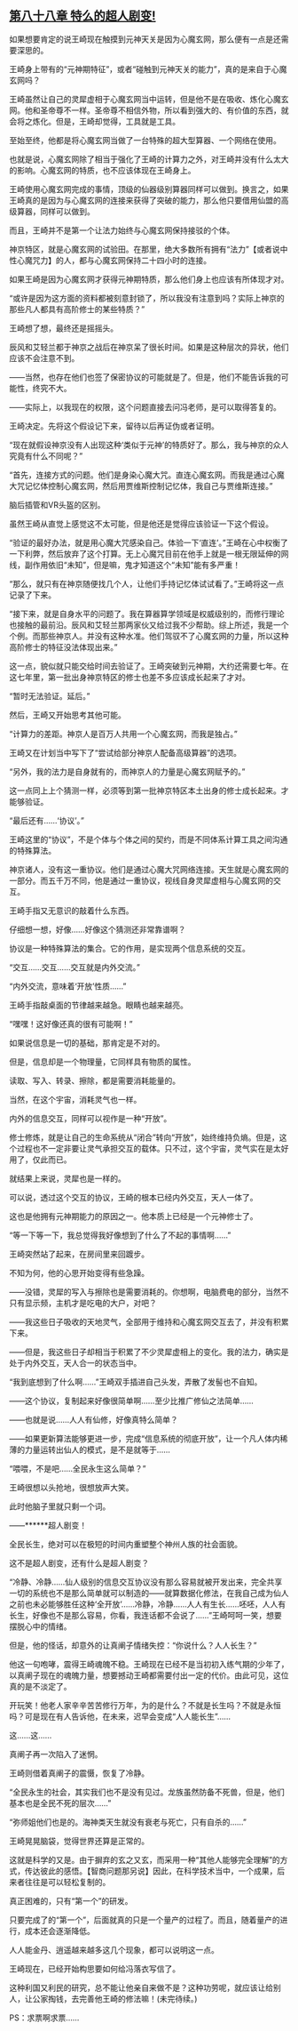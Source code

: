 ## [第八十八章 特么的超人剧变!](https://www.xxbiquge.com/11_11207/9084463.html)


  如果想要肯定的说王崎现在触摸到元神天关是因为心魔玄网，那么便有一点是还需要深思的。

  王崎身上带有的“元神期特征”，或者“碰触到元神天关的能力”，真的是来自于心魔玄网吗？

  王崎虽然让自己的灵犀虚相于心魔玄网当中运转，但是他不是在吸收、炼化心魔玄网。他和圣帝尊不一样。圣帝尊不相信外物，所以看到强大的、有价值的东西，就会将之炼化。但是，王崎却觉得，工具就是工具。

  至始至终，他都是将心魔玄网当做了一台特殊的超大型算器、一个网络在使用。

  也就是说，心魔玄网除了相当于强化了王崎的计算力之外，对王崎并没有什么太大的影响。心魔玄网的特质，也不应该体现在王崎身上。

  王崎使用心魔玄网完成的事情，顶级的仙器级别算器同样可以做到。换言之，如果王崎真的是因为与心魔玄网的连接来获得了突破的能力，那么他只要借用仙盟的高级算器，同样可以做到。

  而且，王崎并不是第一个让法力始终与心魔玄网保持接驳的个体。

  神京特区，就是心魔玄网的试验田。在那里，绝大多数所有拥有“法力”【或者说中性心魔咒力】的人，都与心魔玄网保持二十四小时的连接。

  如果王崎是因为心魔玄网才获得元神期特质，那么他们身上也应该有所体现才对。

  “或许是因为这方面的资料都被刻意封锁了，所以我没有注意到吗？实际上神京的那些凡人都具有高阶修士的某些特质？”

  王崎想了想，最终还是摇摇头。

  辰风和艾轻兰都于神京之战后在神京呆了很长时间。如果是这种层次的异状，他们应该不会注意不到。

  ——当然，也存在他们也签了保密协议的可能就是了。但是，他们不能告诉我的可能性，终究不大。

  ——实际上，以我现在的权限，这个问题直接去问冯老师，是可以取得答复的。

  王崎决定。先将这个假设记下来，留待以后再证伪或者证明。

  “现在就假设神京没有人出现这种‘类似于元神’的特质好了。那么，我与神京的众人究竟有什么不同呢？”

  “首先，连接方式的问题。他们是身染心魔大咒。直连心魔玄网。而我是通过心魔大咒记忆体控制心魔玄网，然后用贾维斯控制记忆体，我自己与贾维斯连接。”

  脑后插管和VR头盔的区别。

  虽然王崎从直觉上感觉这不太可能，但是他还是觉得应该验证一下这个假设。

  “验证的最好办法，就是用心魔大咒感染自己。体验一下‘直连’。”王崎在心中权衡了一下利弊，然后放弃了这个打算。无上心魔咒目前在他手上就是一根无限延伸的网线，副作用依旧“未知”，但是嘛，鬼才知道这个“未知”能有多严重！

  “那么，就只有在神京随便找几个人，让他们手持记忆体试试看了。”王崎将这一点记录了下来。

  “接下来，就是自身水平的问题了。我在算器算学领域是权威级别的，而修行理论也接触的最前沿。辰风和艾轻兰那两家伙又给过我不少帮助。综上所述，我是一个个例。而那些神京人。并没有这种水准。他们驾驭不了心魔玄网的力量，所以这种高阶修士的特征没法体现出来。”

  这一点，貌似就只能交给时间去验证了。王崎突破到元神期，大约还需要七年。在这七年里，第一批出身神京特区的修士也差不多应该成长起来了才对。

  “暂时无法验证。延后。”

  然后，王崎又开始思考其他可能。

  “计算力的差距。神京人是百万人共用一个心魔玄网，而我是独占。”

  王崎又在计划当中写下了“尝试给部分神京人配备高级算器”的选项。

  “另外，我的法力是自身就有的，而神京人的力量是心魔玄网赋予的。”

  这一点同上上个猜测一样，必须等到第一批神京特区本土出身的修士成长起来。才能够验证。

  “最后还有……‘协议’。”

  王崎这里的“协议”，不是个体与个体之间的契约，而是不同体系计算工具之间沟通的特殊算法。

  神京诸人，没有这一重协议。他们是通过心魔大咒网络连接。天生就是心魔玄网的一部分。而五千万不同，他是通过一重协议，视线自身灵犀虚相与心魔玄网的交互。

  王崎手指又无意识的敲着什么东西。

  仔细想一想，好像……好像这个猜测还非常靠谱啊？

  协议是一种特殊算法的集合。它的作用，是实现两个信息系统的交互。

  “交互……交互……交互就是内外交流。”

  “内外交流，意味着‘开放’性质……”

  王崎手指敲桌面的节律越来越急。眼睛也越来越亮。

  “嘿嘿！这好像还真的很有可能啊！”

  如果说信息是一切的基础，那肯定是不对的。

  但是，信息却是一个物理量，它同样具有物质的属性。

  读取、写入、转录、擦除，都是需要消耗能量的。

  当然，在这个宇宙，消耗灵气也一样。

  内外的信息交互，同样可以视作是一种“开放”。

  修士修炼，就是让自己的生命系统从“闭合”转向“开放”，始终维持负熵。但是，这个过程也不一定非要让灵气承担交互的载体。只不过，这个宇宙，灵气实在是太好用了，仅此而已。

  就结果上来说，灵犀也是一样的。

  可以说，透过这个交互的协议，王崎的根本已经内外交互，天人一体了。

  这也是他拥有元神期能力的原因之一。他本质上已经是一个元神修士了。

  “等一下等一下，我总觉得我好像想到了什么了不起的事情啊……”

  王崎突然站了起来，在房间里来回踱步。

  不知为何，他的心思开始变得有些急躁。

  ——没错，灵犀的写入与擦除也是需要消耗的。你想啊，电脑费电的部分，当然不只有显示频，主机才是吃电的大户，对吧？

  ——我这些日子吸收的天地灵气，全部用于维持和心魔玄网交互去了，并没有积累下来。

  ——但是，我这些日子却相当于积累了不少灵犀虚相上的变化。我的法力，确实是处于内外交互，天人合一的状态当中。

  “我到底想到了什么啊……”王崎双手插进自己头发，弄散了发髻也不自知。

  ——这个协议，复制起来好像很简单啊……至少比推广修仙之法简单……

  ——也就是说……人人有仙修，好像真特么简单？

  ——如果更新算法能够更进一步，完成“信息系统的彻底开放”，让一个凡人体内稀薄的力量运转出仙人的模式，是不是就等于……

  “喂喂，不是吧……全民永生这么简单？”

  王崎很想以头抢地，很想放声大笑。

  此时他脑子里就只剩一个词。

  ——******超人剧变！

  全民长生，绝对可以在极短的时间内重塑整个神州人族的社会面貌。

  这不是超人剧变，还有什么是超人剧变？

  “冷静、冷静……仙人级别的信息交互协议没有那么容易就被开发出来，完全共享一切的系统也不是那么简单就可以制造的——就算数据化修法，在我自己成为仙人之前也未必能够胜任这种‘全开放’……冷静，冷静……人人有生长……呸呸，人人有长生，好像也不是那么容易，你看，我连话都不会说了……”王崎呵呵一笑，想要摆脱心中的情绪。

  但是，他的怪话，却意外的让真阐子情绪失控：“你说什么？人人长生？”

  他这一句咆哮，震得王崎魂魄不稳。王崎现在已经不是当初初入练气期的少年了，以真阐子现在的魂魄力量，想要撼动王崎都需要付出一定的代价。由此可见，这位真的是不淡定了。

  开玩笑！他老人家辛辛苦苦修行万年，为的是什么？不就是长生吗？不就是永恒吗？可是现在有人告诉他，在未来，迟早会变成“人人能长生”……

  这……这……

  真阐子再一次陷入了迷惘。

  王崎则借着真阐子的震慑，恢复了冷静。

  “全民永生的社会，其实我们也不是没有见过。龙族虽然防备不死兽，但是，他们基本也是全民不死的层次……”

  “弥师姐他们也是的。海神类天生就没有衰老与死亡，只有自杀的……”

  王崎晃晃脑袋，觉得世界还算是正常的。

  这就是科学的又是。由于摒弃的玄之又玄，而采用一种“其他人能够完全理解”的方式，传达彼此的感悟。【智商问题那另说】因此，在科学技术当中，一个成果，后来者往往是可以轻松复制的。

  真正困难的，只有“第一个”的研发。

  只要完成了的“第一个”，后面就真的只是一个量产的过程了。而且，随着量产的进行，成本还会逐渐降低。

  人人能金丹、逍遥越来越多这几个现象，都可以说明这一点。

  王崎现在，已经开始构思要如何给冯落衣写信了。

  这种利国又利民的研究，总不能让他亲自来做不是？这种功劳呢，就应该让给别人，让公家掏钱，去完善他王崎的修法嘛！(未完待续。)

  PS：求票啊求票……
